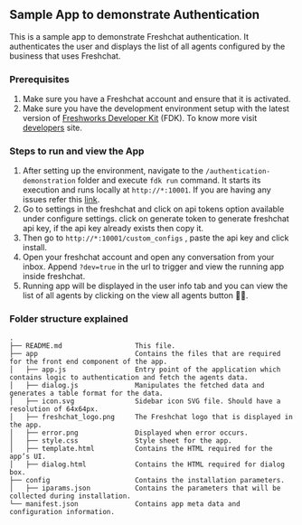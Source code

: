 ##  Sample App to demonstrate Authentication 
This is a sample app to demonstrate Freshchat authentication. It authenticates the user and displays the list of all agents configured by the business that uses Freshchat.

### Prerequisites
   1. Make sure you have a Freshchat account and ensure that it is activated.
   2. Make sure you have the development environment setup with the latest version of [ Freshworks Developer Kit](https://developers.freshchat.com/v2/docs/quick-start/#install_the_cli) (FDK). To know more visit [developers](https://developers.freshchat.com/) site.

### Steps to run and view the App
   1. After setting up the environment, navigate to the `/authentication-demonstration` folder and execute `fdk run` command. It starts its execution and  runs locally at `http://*:10001`. If you are having any issues refer this [link](https://developers.freshdesk.com/v2/docs/quick-start/#test_your_app).
   2. Go to settings in the freshchat and click on api tokens option available under configure settings. click on generate token to generate freshchat api key, if the api key already exists then copy it. 
   3. Then go to `http://*:10001/custom_configs` , paste the api key and click install.
   4. Open your freshchat account and open any conversation from your inbox. Append `?dev=true` in the url to trigger and view the running app inside freshchat.
   5. Running app will be displayed in the user info tab and you can view the list of all agents by clicking on the view all agents button 👍🏻. 
 

### Folder structure explained

    .
    ├── README.md                  This file.
    ├── app                        Contains the files that are required for the front end component of the app.
    │   ├── app.js                 Entry point of the application which contains logic to authentication and fetch the agents data.
    │   ├── dialog.js              Manipulates the fetched data and generates a table format for the data.
    │   ├── icon.svg               Sidebar icon SVG file. Should have a resolution of 64x64px.
    │   ├── freshchat_logo.png     The Freshchat logo that is displayed in the app.
    │   ├── error.png              Displayed when error occurs.
    │   ├── style.css              Style sheet for the app.
    │   ├── template.html          Contains the HTML required for the app’s UI.
    │   ├── dialog.html            Contains the HTML required for dialog box.
    ├── config                     Contains the installation parameters.
    │   ├── iparams.json           Contains the parameters that will be collected during installation.
    └── manifest.json              Contains app meta data and configuration information.
